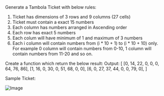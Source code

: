 Generate a Tambola Ticket with below rules:

1. Ticket has dimensions of 3 rows and 9 columns (27 cells)
2. Ticket must contain a exact 15 numbers
3. Each column has numbers arranged in Ascending order
4. Each row has exact 5 numbers
5. Each colum will have minimum of 1 and maximum of 3 numbers
6. Each i column will contain numbers from (i * 10 + 1) to (i * 10 + 10) only. For example 0 column will contain numbers from 0-10, 1 column will contain numbers from 11-20 and so on.

Create a function which return the below result:
Output: 
[
  [0, 14, 22, 0, 0, 0, 64, 76, 86],
  [1, 16, 0, 30, 0, 51, 68, 0, 0],
  [6, 0, 27, 37, 44, 0, 0, 79, 0],
]

Sample Ticket:

![Image](https://i.stack.imgur.com/0w29r.jpg)

